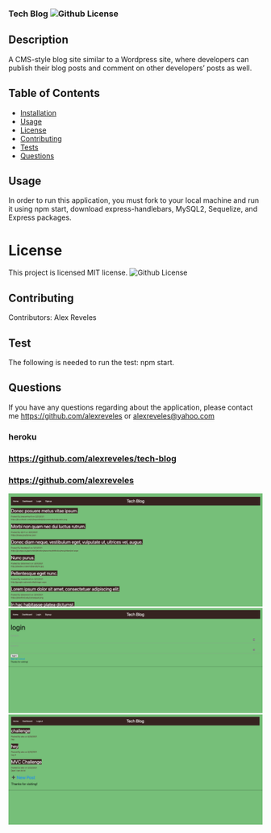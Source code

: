 
  ### Tech Blog ![Github License](https://img.shields.io/badge/license-MIT-red.svg)
  
  ## Description
  A CMS-style blog site similar to a Wordpress site, where developers can publish their blog posts and comment on other developers’ posts as well.


  ##  Table of Contents
  * [Installation](#installation)
  * [Usage](#usage)
  * [License](#License)
  * [Contributing](#contributing)
  * [Tests](#Tests)
  * [Questions](#questions)
  
  ## Usage
  In order to run this application, you must fork to your local machine and run it using npm start, download express-handlebars, MySQL2, Sequelize, and Express packages.
  
  
  # License
  This project is  licensed MIT license.
  ![Github License](https://img.shields.io/badge/license-MIT-red.svg)
  ## Contributing
  Contributors: Alex Reveles
  ## Test
  The following is needed to run the test: npm start.
  ## Questions
  If you have any questions regarding about the application, please contact me https://github.com/alexreveles or alexreveles@yahoo.com

### heroku
### https://github.com/alexreveles/tech-blog
### https://github.com/alexreveles


![](images/home.png)
![](images/login.png)
![](images/dashboard.png)


